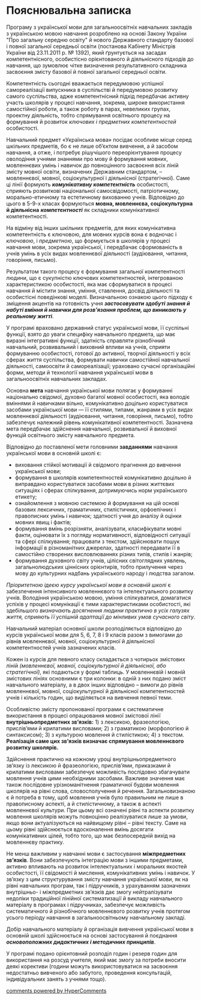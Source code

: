 <div id="hypercomments_widget" class="js-hypercomments-widget invisible"></div>

Пояснювальна записка
=============================================

Програму  з української мови для загальноосвітніх навчальних закладів з українською мовою навчання розроблено на основі Закону України "Про загальну середню освіту" й нового Державного стандарту базової і повної загальної середньої освіти (постанова Кабінету Міністрів України від 23.11.2011 р. № 1392), який ґрунтується на засадах компетентнісного, особистісно орієнтованого й діяльнісного підходів до навчання, що зумовлює чітке визначення результативного складника засвоєння змісту базової й повної загальної середньої освіти.

Компетентність сьогодні вважається передумовою успішної самореалізації випускника в суспільстві й передумовою розвитку самого суспільства, адже компетентнісний підхід передбачає  активну участь школярів у процесі навчання, зокрема, широке використання самостійної роботи, а також роботу в парах, невеликих групах, проектну діяльність, тобто спрямування освітнього процесу на формування й розвиток *ключових і предметних  компетентностей*  особистості.

Навчальний предмет «Українська мова» посідає особливе місце серед шкільних предметів, бо є не лише об’єктом вивчення, а й засобом навчання, а отже, і потребує рішучішого переорієнтування процесу оволодіння учнями знаннями про мову й формування мовних, мовленнєвих умінь і навичок до повноцінного засвоєння всіх ліній змісту мовної освіти, визначених Державним стандартом, – мовленнєвої, мовної, соціокультурної і діяльнісної (стратегічної). Саме ці лінії формують <b><i>комунікативну компетентність</i></b> особистості, сприяють розвиткові національної самосвідомості,  патріотичному, морально-етичному та естетичному вихованню учнів. Відповідно до цього  в 5-9-х класах  формуються <b>мовна, мовленнєва, соціокультурна й діяльнісна</b> <b><i>компетентності</i></b> як складники комунікативної компетентності.

На відміну від інших шкільних предметів, для яких комунікативна компетентність є ключовою, для мовних курсів вона є водночас і *ключовою*, і *предметною*, що формується в школярів у процесі навчання мови, зокрема української, і передбачає сформованість в учнів умінь в усіх видах мовленнєвої діяльності (аудіювання, читання, говоріння, письмо).

Результатом такого процесу є формування  загальної компетентності людини, що є сукупністю ключових компетентностей, інтегрованою характеристикою особистості, яка має сформуватися в процесі навчання й містити знання, уміння,  ставлення, досвід діяльності та особистісні поведінкові моделі. Визначальною ознакою цього підходу є зміщення акцентів на готовність учня <b><i>застосовувати здобуті знання й набуті вміння й навички для розв’язання проблем, що виникають у реальному житті</i></b>.

У програмі  враховано державний статус української мови, її суспільні функції, взято до уваги специфіку навчального предмета, що має виразні інтегративні функції, здатність справляти  різнобічний навчальний, розвивальний і виховний впливи на учнів, сприяти формуванню особистості, готової до активної, творчої діяльності у всіх сферах життя суспільства, формувати навички самостійної навчальної діяльності, самоосвіти й самореалізації; ураховано сучасні організаційні форми, методи й технології навчання української  мови в загальноосвітніх навчальних закладах. 

Основна **мета** навчання української мови  полягає у формуванні національно свідомої, духовно багатої мовної особистості, яка володіє вміннями й навичками вільно, комунікативно доцільно користуватися засобами української  мови — її стилями, типами, жанрами в усіх видах мовленнєвої діяльності (аудіювання, читання, говоріння, письмо), тобто забезпечує належний рівень комунікативної компетентності. Зазначена мета передбачає  здійснення навчальної, розвивальної й виховної функцій освітнього змісту навчального предмета.

Відповідно до поставленої мети головними <b>завданнями</b> навчання української мови в основній школі є:
<ul>
<li>виховання стійкої мотивації й свідомого прагнення до вивчення української мови;</li>
<li>формування в школярів компетентностей  комунікативно доцільно й виправдано користуватися засобами мови в різних життєвих ситуаціях і сферах спілкування, дотримуючись норм українського етикету;</li>
<li>ознайомлення з мовною системою й формування на цій основі   базових лексичних,  граматичних,  стилістичних,    орфоепічних і правописних умінь і навичок; здатності учня до аналізу й оцінки мовних явищ і фактів;</li>
<li>формування вмінь розрізняти, аналізувати, класифікувати мовні факти,  оцінювати їх з погляду нормативності, відповідності ситуації та сфері спілкування; працювати з текстом, здійснювати пошук інформації в різноманітних джерелах, здатності передавати її  в самостійно створених  висловлюваннях різних типів, стилів і жанрів;</li>
<li>формування духовного світу учнів, цілісних світоглядних уявлень, загальнолюдських ціннісних орієнтирів, тобто прилучення через мову до культурних надбань українського народу і людства загалом.</li>
</ul>

*Пріоритетною ідеєю  курсу української мови в основній школі* є забезпечення інтенсивного мовленнєвого та інтелектуального розвитку учнів. Володіння українською мовою, уміння спілкуватися, домагатися успіхів у процесі  комунікації є тими характеристиками особистості, які здебільшого *визначають досягнення людини  практично в усіх  галузях життя, сприяють її  успішній адаптації до мінливих умов сучасного світу*.

Навчальний матеріал основної школи розподіляється  відповідно до курсів української мови для  5, 6, 7, 8 і 9 класів разом з вимогами до рівнів мовленнєвої, мовної, соціокультурної й діяльнісної  компетентностей  учнів зазначених класів. 

Кожен із курсів для певного класу складається з чотирьох змістових ліній *(мовленнєвої, мовної, соціокультурної й діяльнісної, або стратегічної)*, які подаються у формі таблиць.  У мовленнєвій і мовній змістових лініях основними є три колонки:  в одній з них подано зміст навчального матеріалу, а в двох інших відповідно –  вимоги до рівнів мовленнєвої, мовної, соціокультурної й діяльнісної  компетентностей  учнів і кількість годин, що виділяється на вивчення певної теми. 

Особливістю змісту пропонованої програми є систематичне використання в процесі опрацювання мовної змістової лінії **внутрішньопредметних зв’язків:** 1)  з лексикою, фразеологією, прислів’ями й крилатими висловами; 2) з граматикою (морфологією й синтаксисом); 3) з культурою мовлення й стилістикою; 4) з  текстом. **Реалізація саме цих зв’язків визначає спрямування мовленнєвого розвитку школярів.**

Здійснення практично на кожному уроці внутрішньопредметного  зв’язку із лексикою й фразеологією, прислів’ями, приказками й крилатими висловами забезпечує можливість послідовно збагачувати мовлення учнів цими  необхідними засобами. Важливе значення має також послідовне урізноманітнення граматичної будови мовлення школярів на рівні слова, словосполучення й речення. Загальновизнаною є й потреба в тому, щоб мовлення учнів було  правильним не лише в правописному аспекті, а й стилістичному, а також в аспекті мовленнєвої культури. При цьому всі означені рівні та аспекти розвитку мовлення школярів можуть повноцінно реалізуватися лише  за умови, якщо вони актуалізуються на найвищому рівні – рівні тексту. Саме на цьому рівні здійснюється вдосконалення  вмінь досягати комунікативних цілей, тобто того, що має безпосередній вихід на мовленнєву практику. 

Не менш важливим у навчанні мови є застосування **міжпредметних зв’язків**. Вони забезпечують інтеграцію мови з іншими предметами, активно впливають на розвиток інтелектуальних і моральних якостей особистості, її свідомості й мислення, комунікативних умінь і навичок.
У зв’язку з цим структурування змісту навчання української мови, як на рівні навчальних програм, так і підручників, з урахуванням зазначених внутрішньо- і міжпредметних зв’язків дає змогу нейтралізувати недоліки традиційної лінійної систематизації й викладу навчального матеріалу в  програмах і підручниках, забезпечує можливість систематичного й різнобічного мовленнєвого розвитку учнів протягом усього періоду навчання в загальноосвітньому навчальному закладі. 

Добір навчального матеріалу й організація вивчення української мови в основній школі  здійснюється на основі застосування й поєднання  <i><b>основоположних дидактичних і методичних принципів</b></i>.

У програмі подано орієнтовний розподіл годин і резерв годин для використання на розсуд учителя, який має змогу за потреби вносити деякі корективи (години можуть використовуватися на засвоєння недостатньо вивченого або забутого, проведення консультацій, індивідуальних занять з учнями тощо).

<div class="js-hypercomments-container">
<a href="http://hypercomments.com" class="hc-link" title="comments widget">comments powered by HyperComments</a>
</div>